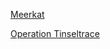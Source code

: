 [Meerkat](https://technosavage.github.io/htb_writeups/Sherlocks_writeups/meerkat)

[Operation Tinseltrace](https://technosavage.github.io/htb_writeups/Sherlocks_writeups/operation_tinseltrace)

